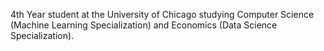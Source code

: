 4th Year student at the University of Chicago studying Computer Science (Machine Learning Specialization) and Economics (Data Science Specialization).
